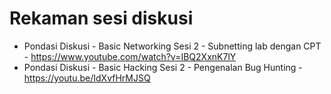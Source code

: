 # Rekaman sesi diskusi

- Pondasi Diskusi - Basic Networking Sesi 2 - Subnetting lab dengan CPT  - https://www.youtube.com/watch?v=IBQ2XxnK7lY
- Pondasi Diskusi - Basic Hacking Sesi 2 - Pengenalan Bug Hunting  - https://youtu.be/IdXvfHrMJSQ
